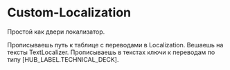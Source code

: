 # Custom-Localization
Простой как двери локализатор.

Прописываешь путь к таблице с переводами в Localization.
Вешаешь на тексты TextLocalizer.
Прописываешь в текстах ключи к переводам по типу [HUB_LABEL.TECHNICAL_DECK]. 
